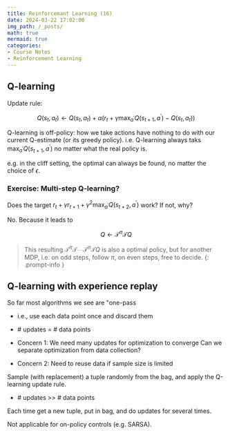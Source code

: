 ```yaml
---
title: Reinforcemant Learning (16)
date: 2024-03-22 17:02:00
img_path: /_posts/
math: true
mermaid: true
categories:
- Course Notes
- Reinforcement Learning
---
```


## Q-learning

Update rule:

$$
Q\left(s_t, a_{t}\right) \leftarrow Q\left(s_{t}, a_{t}\right)+\alpha\left(r_{t}+\gamma \max _{a^{\prime}} Q\left(s_{t+1}, a^{\prime}\right)-Q\left(s_{t}, a_{t}\right)\right)
$$

Q-learning is off-policy: how we take actions have nothing to do with our current Q-estimate (or its greedy policy). i.e. Q-learning always taks $\max _{a^{\prime}} Q\left(s_{t+1}, a^{\prime}\right)$ no matter what the real policy is.

e.g. in the cliff setting, the optimal can always be found, no matter the choice of $\epsilon$.

### Exercise: Multi-step Q-learning?

Does the target $r_{t}+\gamma r_{t+1}+\gamma^2 \max_{a^{\prime}} Q\left(s_{t+2}, a^{\prime}\right)$ work? If not, why?

No. Because it leads to

$$
Q \leftarrow \mathcal{T}^\pi \mathcal{T} Q
$$

> This resulting $\mathcal{T}^\pi \mathcal{T}\cdots \mathcal{T}^\pi \mathcal{T}Q$ is also a optimal policy, but for another MDP, i.e. on odd steps, follow $\pi$, on even steps, free to decide.
{: .prompt-info }

## Q-learning with experience replay

So far most algorithms we see are "one-pass

- i.e., use each data point once and discard them
- \# updates = # data points

- Concern 1: We need many updates for optimization to converge
Can we separate optimization from data collection?
- Concern 2: Need to reuse data if sample size is limited

Sample (with replacement) a tuple randomly from the bag, and apply the Q-learning update rule.

- \# updates >> \# data points

Each time get a new tuple, put in bag, and do updates for several times.

Not applicable for on-policy controls (e.g. SARSA).
